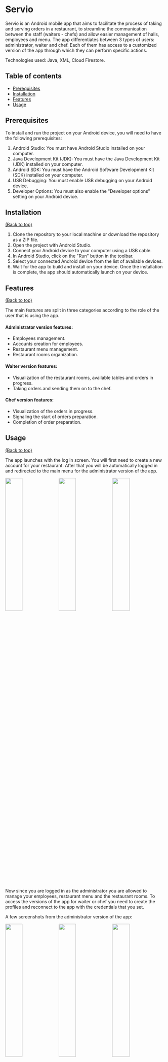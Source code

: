 # Servio

Servio is an Android mobile app that aims to facilitate the process of taking and serving orders in a restaurant, to streamline the communication between the staff (waiters - chefs) and allow easier management of halls, employees and menu. The app differentiates between 3 types of users: administrator, waiter and chef. Each of them has access to a customized version of the app through which they can perform specific actions.

Technologies used: Java, XML, Cloud Firestore.

## Table of contents

- [Prerequisites](#prerequisites)
- [Installation](#installation)
- [Features](#features)
- [Usage](#usage)
   

## Prerequisites

To install and run the project on your Android device, you will need to have the following prerequisites:

1. Android Studio: You must have Android Studio installed on your computer.
2. Java Development Kit (JDK): You must have the Java Development Kit (JDK) installed on your computer.
3. Android SDK: You must have the Android Software Development Kit (SDK) installed on your computer.
4. USB Debugging: You must enable USB debugging on your Android device.
5. Developer Options: You must also enable the "Developer options" setting on your Android device.

## Installation

[(Back to top)](#table-of-contents)

1. Clone the repository to your local machine or download the repository as a ZIP file.
2. Open the project with Android Studio.
3. Connect your Android device to your computer using a USB cable.
4. In Android Studio, click on the "Run" button in the toolbar.
5. Select your connected Android device from the list of available devices.
6. Wait for the app to build and install on your device. Once the installation is complete, the app should automatically launch on your device.

## Features

[(Back to top)](#table-of-contents)

The main features are split in three categories according to the role of the user that is using the app.

#### Administrator version features:
* Employees management.
* Accounts creation for employees.
* Restaurant menu management.
* Restaurant rooms organization.

#### Waiter version features:
* Visualization of the restaurant rooms, available tables and orders in progress.
* Taking orders and sending them on to the chef.

#### Chef version features:
* Visualization of the orders in progress.
* Signaling the start of orders preparation.
* Completion of order preparation.

## Usage

[(Back to top)](#table-of-contents)

The app launches with the log in screen. You will first need to create a new account for your restaurant. After that you will be automatically logged in and redirected to the main menu for the administrator version of the app.

<p float="middle">
   <img src="https://user-images.githubusercontent.com/37268151/227045100-a0f1a0e9-1740-4f6d-9d3d-057820cb5b92.png" width="32.8%" />
   <img src="https://user-images.githubusercontent.com/37268151/227047446-56b798e2-2827-4a9e-b965-31a32bb99910.png" width="32.8%" />
   <img src="https://user-images.githubusercontent.com/37268151/227047460-7addbdb0-f157-4231-b182-7fb47d171992.png" width="32.8%" />
</p>

Now since you are logged in as the administrator you are allowed to manage your employees, restaurant menu and the restaurant rooms. To access the versions of the app for waiter or chef you need to create the profiles and reconnect to the app with the credentials that you set.

A few screenshots from the administrator version of the app:

<p float="middle">
   <img src="https://user-images.githubusercontent.com/37268151/227050989-b457bb7a-adff-428b-9da6-f5b7ea21cfe2.png" width="32.8%" />
   <img src="https://user-images.githubusercontent.com/37268151/227051007-bc96cd58-c277-4a92-bf81-f639b4afb355.png" width="32.8%" />
   <img src="https://user-images.githubusercontent.com/37268151/227051016-10de3ffe-53b6-4c68-8195-563ca334dce1.png" width="32.8%" />
</p>

<p float="middle">
 <img src="https://user-images.githubusercontent.com/37268151/227053624-455a388f-c3c9-4980-b8d8-43cd363e09c1.jpg" width="80%" />
</p>

<p float="middle">
 <img src="https://user-images.githubusercontent.com/37268151/227053660-0ceae8b1-501e-4a83-a167-083348f27326.jpg" width="80%" />
</p>

Screenshots from the waiter version of the app:

<p float="right">
 <img src="https://user-images.githubusercontent.com/37268151/227056248-912bb398-713b-47c8-8d7f-6ec6d1635909.jpg" width="80%" />
</p>

<p float="right">
 <img src="https://user-images.githubusercontent.com/37268151/227062762-5d3a30bc-6af3-4f5a-94c2-34cf52a8cdaf.jpg" width="80%" />
</p>

Screenshot from the chef version of the app:

<p float="middle">
   <img src="https://user-images.githubusercontent.com/37268151/227057327-c6ef27ef-3f01-4ce5-8142-10d6562b81c6.jpg" width="80%" />
</p>

